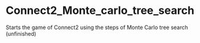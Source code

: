 # Connect2_Monte_carlo_tree_search
Starts the game of Connect2 using the steps of Monte Carlo tree search (unfinished)

